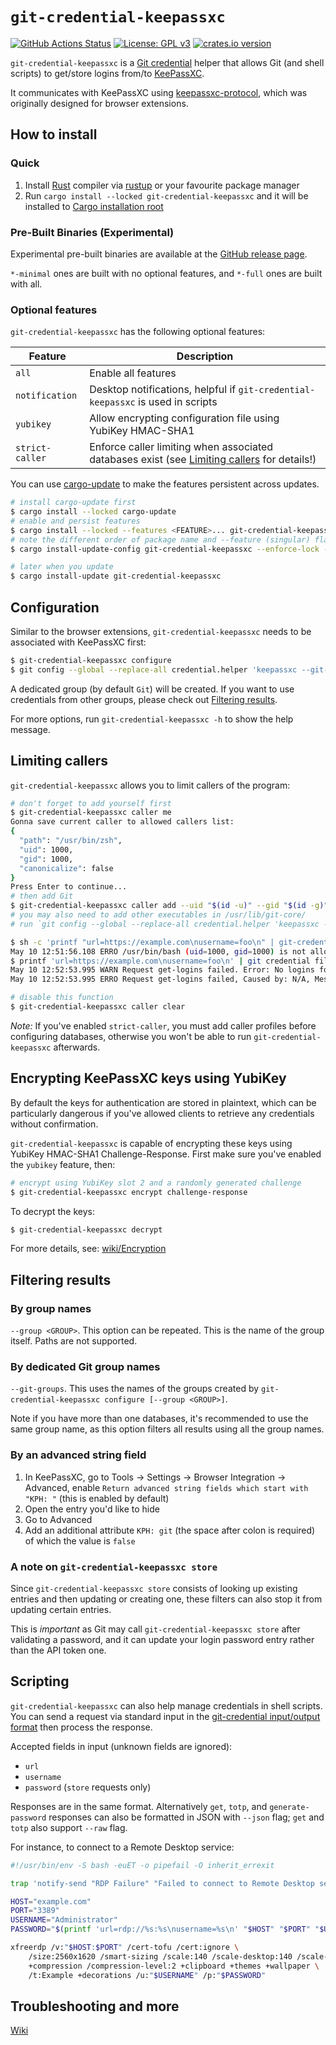 # `git-credential-keepassxc`

[![GitHub Actions Status](https://github.com/Frederick888/git-credential-keepassxc/workflows/Build%20and%20Test/badge.svg)](https://github.com/Frederick888/git-credential-keepassxc/actions)
[![License: GPL v3](https://img.shields.io/badge/License-GPLv3-blue.svg)](https://www.gnu.org/licenses/gpl-3.0)
[![crates.io version](https://img.shields.io/crates/v/git-credential-keepassxc?color=greenyellow&cacheSeconds=1800)](https://crates.io/crates/git-credential-keepassxc)

`git-credential-keepassxc` is a [Git credential](https://git-scm.com/docs/gitcredentials) helper that allows Git (and shell scripts) to get/store logins from/to [KeePassXC](https://keepassxc.org/).

It communicates with KeePassXC using [keepassxc-protocol](https://github.com/keepassxreboot/keepassxc-browser/blob/develop/keepassxc-protocol.md), which was originally designed for browser extensions.

## How to install

### Quick

1. Install [Rust](https://www.rust-lang.org/) compiler via [rustup](https://rustup.rs/) or your favourite package manager
0. Run `cargo install --locked git-credential-keepassxc` and it will be installed to [Cargo installation root](https://doc.rust-lang.org/cargo/commands/cargo-install.html#description)

### Pre-Built Binaries (Experimental)

Experimental pre-built binaries are available at the [GitHub release page](https://github.com/Frederick888/git-credential-keepassxc/releases).

`*-minimal` ones are built with no optional features, and `*-full` ones are built with all.

### Optional features

`git-credential-keepassxc` has the following optional features:

| Feature         | Description                                                                                                      |
|-----------------|------------------------------------------------------------------------------------------------------------------|
| `all`           | Enable all features                                                                                              |
| `notification`  | Desktop notifications, helpful if `git-credential-keepassxc` is used in scripts                                  |
| `yubikey`       | Allow encrypting configuration file using YubiKey HMAC-SHA1                                                      |
| `strict-caller` | Enforce caller limiting when associated databases exist (see [Limiting callers](#limiting-callers) for details!) |

You can use [cargo-update](https://crates.io/crates/cargo-update) to make the features persistent across updates.

```sh
# install cargo-update first
$ cargo install --locked cargo-update
# enable and persist features
$ cargo install --locked --features <FEATURE>... git-credential-keepassxc
# note the different order of package name and --feature (singular) flag
$ cargo install-update-config git-credential-keepassxc --enforce-lock --feature <FEATURE>...

# later when you update
$ cargo install-update git-credential-keepassxc
```

## Configuration

Similar to the browser extensions, `git-credential-keepassxc` needs to be associated with KeePassXC first:

```sh
$ git-credential-keepassxc configure
$ git config --global --replace-all credential.helper 'keepassxc --git-groups'
```

A dedicated group (by default `Git`) will be created. If you want to use credentials from other groups, please check out [Filtering results](#filtering-results).

For more options, run `git-credential-keepassxc -h` to show the help message.

## Limiting callers

`git-credential-keepassxc` allows you to limit callers of the program:

```sh
# don't forget to add yourself first
$ git-credential-keepassxc caller me
Gonna save current caller to allowed callers list:
{
  "path": "/usr/bin/zsh",
  "uid": 1000,
  "gid": 1000,
  "canonicalize": false
}
Press Enter to continue...
# then add Git
$ git-credential-keepassxc caller add --uid "$(id -u)" --gid "$(id -g)" "$(command -v git)"
# you may also need to add other executables in /usr/lib/git-core/
# run `git config --global --replace-all credential.helper 'keepassxc -vv --git-groups'` to enable logs if any Git subcommand is blocked

$ sh -c 'printf "url=https://example.com\nusername=foo\n" | git-credential-keepassxc get'
May 10 12:51:56.108 ERRO /usr/bin/bash (uid=1000, gid=1000) is not allowed to call git-credential-keepassxc, Caused by: N/A
$ printf 'url=https://example.com\nusername=foo\n' | git credential fill
May 10 12:52:53.995 WARN Request get-logins failed. Error: No logins found, Error Code: 15
May 10 12:52:53.995 ERRO Request get-logins failed, Caused by: N/A, Message: Request get-logins failed

# disable this function
$ git-credential-keepassxc caller clear
```

*Note:* If you've enabled `strict-caller`, you must add caller profiles before configuring databases, otherwise you won't be able to run `git-credential-keepassxc` afterwards.

## Encrypting KeePassXC keys using YubiKey

By default the keys for authentication are stored in plaintext, which can be particularly dangerous if you've allowed clients to retrieve any credentials without confirmation.

`git-credential-keepassxc` is capable of encrypting these keys using YubiKey HMAC-SHA1 Challenge-Response. First make sure you've enabled the `yubikey` feature, then:

```sh
# encrypt using YubiKey slot 2 and a randomly generated challenge
$ git-credential-keepassxc encrypt challenge-response
```

To decrypt the keys:

```sh
$ git-credential-keepassxc decrypt
```

For more details, see: [wiki/Encryption](https://github.com/Frederick888/git-credential-keepassxc/wiki/Encryption)

## Filtering results

### By group names

`--group <GROUP>`. This option can be repeated. This is the name of the group itself. Paths are not supported.

### By dedicated Git group names

`--git-groups`. This uses the names of the groups created by `git-credential-keepassxc configure [--group <GROUP>]`.

Note if you have more than one databases, it's recommended to use the same group name, as this option filters all results using all the group names.

### By an advanced string field

1. In KeePassXC, go to Tools -> Settings -> Browser Integration -> Advanced, enable `Return advanced string fields which start with "KPH: "` (this is enabled by default)
0. Open the entry you'd like to hide
0. Go to Advanced
0. Add an additional attribute `KPH: git` (the space after colon is required) of which the value is `false`

### A note on `git-credential-keepassxc store`

Since `git-credential-keepassxc store` consists of looking up existing entries and then updating or creating one, these filters can also stop it from updating certain entries.

This is *important* as Git may call `git-credential-keepassxc store` after validating a password, and it can update your login password entry rather than the API token one.

## Scripting

`git-credential-keepassxc` can also help manage credentials in shell scripts. You can send a request via standard input in the [git-credential input/output format](https://git-scm.com/docs/git-credential#IOFMT) then process the response.

Accepted fields in input (unknown fields are ignored):

- `url`
- `username`
- `password` (`store` requests only)

Responses are in the same format. Alternatively `get`, `totp`, and `generate-password` responses can also be formatted in JSON with `--json` flag; `get` and `totp` also support `--raw` flag.

For instance, to connect to a Remote Desktop service:

```sh
#!/usr/bin/env -S bash -euET -o pipefail -O inherit_errexit

trap 'notify-send "RDP Failure" "Failed to connect to Remote Desktop service"' ERR

HOST="example.com"
PORT="3389"
USERNAME="Administrator"
PASSWORD="$(printf 'url=rdp://%s:%s\nusername=%s\n' "$HOST" "$PORT" "$USERNAME" | git-credential-keepassxc get | sed -n 's/^password=//p')"

xfreerdp /v:"$HOST:$PORT" /cert-tofu /cert:ignore \
    /size:2560x1620 /smart-sizing /scale:140 /scale-desktop:140 /scale-device:140 \
    +compression /compression-level:2 +clipboard +themes +wallpaper \
    /t:Example +decorations /u:"$USERNAME" /p:"$PASSWORD"
```

## Troubleshooting and more

[Wiki](https://github.com/Frederick888/git-credential-keepassxc/wiki)
